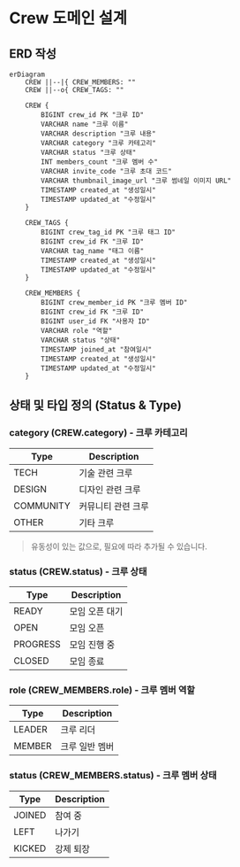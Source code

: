 # Crew 도메인 설계

## ERD 작성

```mermaid
erDiagram
    CREW ||--|{ CREW_MEMBERS: ""
    CREW ||--o{ CREW_TAGS: ""
    
    CREW {
        BIGINT crew_id PK "크루 ID"
        VARCHAR name "크루 이름"
        VARCHAR description "크루 내용"
        VARCHAR category "크루 카테고리"
        VARCHAR status "크루 상태"
        INT members_count "크루 멤버 수"
        VARCHAR invite_code "크루 초대 코드"
        VARCHAR thumbnail_image_url "크루 썸네일 이미지 URL"
        TIMESTAMP created_at "생성일시"
        TIMESTAMP updated_at "수정일시"
    }
    
    CREW_TAGS {
        BIGINT crew_tag_id PK "크루 태그 ID"
        BIGINT crew_id FK "크루 ID"
        VARCHAR tag_name "태그 이름"
        TIMESTAMP created_at "생성일시"
        TIMESTAMP updated_at "수정일시"
    }
    
    CREW_MEMBERS {
        BIGINT crew_member_id PK "크루 멤버 ID"
        BIGINT crew_id FK "크루 ID"
        BIGINT user_id FK "사용자 ID"
        VARCHAR role "역할"
        VARCHAR status "상태"
        TIMESTAMP joined_at "참여일시"
        TIMESTAMP created_at "생성일시"
        TIMESTAMP updated_at "수정일시"
    }
```

## 상태 및 타입 정의 (Status & Type)

### category (CREW.category) - 크루 카테고리

| Type      | Description |
|-----------|-------------|
| TECH      | 기술 관련 크루    |
| DESIGN    | 디자인 관련 크루   |
| COMMUNITY | 커뮤니티 관련 크루  |
| OTHER     | 기타 크루       |

> 유동성이 있는 값으로, 필요에 따라 추가될 수 있습니다.

### status (CREW.status) - 크루 상태 

| Type     | Description |
|----------|-------------|
| READY    | 모임 오픈 대기    |
| OPEN     | 모임 오픈       |
| PROGRESS | 모임 진행 중     |
| CLOSED   | 모임 종료       |

### role (CREW_MEMBERS.role) - 크루 멤버 역할

| Type   | Description |
|--------|-------------|
| LEADER | 크루 리더       |
| MEMBER | 크루 일반 멤버    |

### status (CREW_MEMBERS.status) - 크루 멤버 상태

| Type   | Description |
|--------|-------------|
| JOINED | 참여 중        |
| LEFT   | 나가기         |
| KICKED | 강제 퇴장       |
